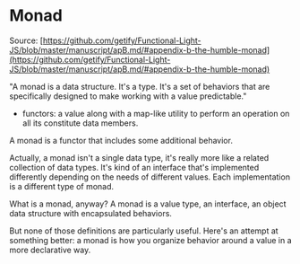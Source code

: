 # Monad

Source: [https://github.com/getify/Functional-Light-JS/blob/master/manuscript/apB.md/#appendix-b-the-humble-monad](https://github.com/getify/Functional-Light-JS/blob/master/manuscript/apB.md/#appendix-b-the-humble-monad)

"A monad is a data structure. It's a type. It's a set of behaviors that are specifically designed to make working with a value predictable."

- functors: a value along with a map-like utility to perform an operation on all its constitute data members.

A monad is a functor that includes some additional behavior.

Actually, a monad isn't a single data type, it's really more like a related collection of data types. It's kind of an interface that's implemented differently depending on the needs of different values. Each implementation is a different type of monad.

What is a monad, anyway? A monad is a value type, an interface, an object data structure with encapsulated behaviors.

But none of those definitions are particularly useful. Here's an attempt at something better: a monad is how you organize behavior around a value in a more declarative way.